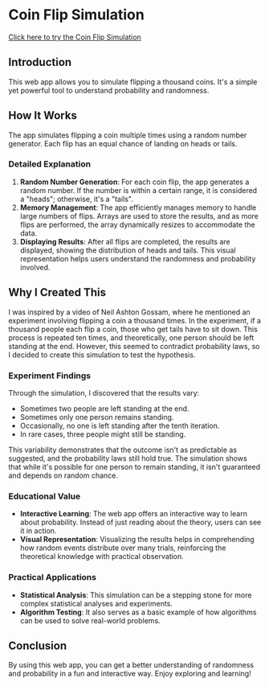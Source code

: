 # Coin Flip Simulation

[Click here to try the Coin Flip Simulation](https://coin-flip-simulation.onrender.com)

## Introduction

This web app allows you to simulate flipping a thousand coins. It's a simple yet powerful tool to understand probability and randomness.

## How It Works

The app simulates flipping a coin multiple times using a random number generator. Each flip has an equal chance of landing on heads or tails.

### Detailed Explanation

1. **Random Number Generation**: For each coin flip, the app generates a random number. If the number is within a certain range, it is considered a "heads"; otherwise, it's a "tails".
2. **Memory Management**: The app efficiently manages memory to handle large numbers of flips. Arrays are used to store the results, and as more flips are performed, the array dynamically resizes to accommodate the data.
3. **Displaying Results**: After all flips are completed, the results are displayed, showing the distribution of heads and tails. This visual representation helps users understand the randomness and probability involved.

## Why I Created This

I was inspired by a video of Neil Ashton Gossam, where he mentioned an experiment involving flipping a coin a thousand times. In the experiment, if a thousand people each flip a coin, those who get tails have to sit down. This process is repeated ten times, and theoretically, one person should be left standing at the end. However, this seemed to contradict probability laws, so I decided to create this simulation to test the hypothesis.

### Experiment Findings

Through the simulation, I discovered that the results vary:
- Sometimes two people are left standing at the end.
- Sometimes only one person remains standing.
- Occasionally, no one is left standing after the tenth iteration.
- In rare cases, three people might still be standing.

This variability demonstrates that the outcome isn't as predictable as suggested, and the probability laws still hold true. The simulation shows that while it's possible for one person to remain standing, it isn't guaranteed and depends on random chance.

### Educational Value

- **Interactive Learning**: The web app offers an interactive way to learn about probability. Instead of just reading about the theory, users can see it in action.
- **Visual Representation**: Visualizing the results helps in comprehending how random events distribute over many trials, reinforcing the theoretical knowledge with practical observation.

### Practical Applications

- **Statistical Analysis**: This simulation can be a stepping stone for more complex statistical analyses and experiments.
- **Algorithm Testing**: It also serves as a basic example of how algorithms can be used to solve real-world problems.

## Conclusion

By using this web app, you can get a better understanding of randomness and probability in a fun and interactive way. Enjoy exploring and learning!
